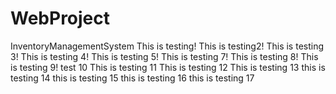 # WebProject
InventoryManagementSystem
This is testing!
This is testing2!
This is testing 3!
This is testing 4!
This is testing 5!
This is testing 7!
This is testing 8!
This is testing 9!
test 10
This is testing 11
This is testing 12
This is testing 13
this is testing 14
this is testing 15
this is testing 16
this is testing 17